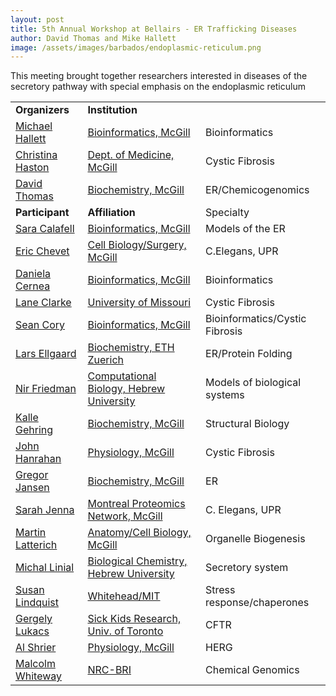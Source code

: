 ```yaml
---
layout: post
title: 5th Annual Workshop at Bellairs - ER Trafficking Diseases
author: David Thomas and Mike Hallett
image: /assets/images/barbados/endoplasmic-reticulum.png
---
```


This meeting brought together researchers interested in diseases of the secretory pathway with special emphasis on the endoplasmic reticulum 

<table class="t1" width="624" cellspacing="0" cellpadding="0">
<tr>
<td class="td1" valign="middle"><span class="p1"><strong>Organizers</strong></span></td>
<td class="td2" valign="middle"><span class="p1"><strong>Institution</strong></span></td>
</tr>
<tr>   <td WIDTH="20%"><a href="mailto:hallett@mcb.mcgill.ca">Michael 
      Hallett</a></td>
    <td WIDTH="33%"><a href="http://www.mcb.mcgill.ca/~hallett">Bioinformatics, McGill</a></td>
    <td>Bioinformatics</td>
</tr>
  <tr>
    <td width="12%"><a href="mailto:christina.haston@McGill.ca">Christina Haston</a></td>
    <td width="26%"><a href="http://www.meakins.mcgill.ca/">Dept. of Medicine,
      McGill </a></td> <td>Cystic Fibrosis</td></tr>
     <tr> 
     <td><a href="mailto:david.thomas@mcgill.ca">David Thomas</a></td><td><a href="http://www.mcgill.ca/biochemistry/department/faculty/thomas/">Biochemistry, McGill</a></td><td>ER/Chemicogenomics</td> </tr>
  <tr> 
    <td WIDTH="12%"><strong>Participant</strong></td>
    <td WIDTH="26%"><strong>Affiliation</strong></td>
<td WIDTH="26%">Specialty</td>    </tr>
  <tr> 
    <td><a href="mailto:sara@mcb.mcgill.ca">Sara Calafell</a></td>
    <td><a href="http://www.mcb.mcgill.ca/~sara">Bioinformatics, McGill </td></a>
<td>Models of the ER</td>  </tr>

  <tr> 
    <td><a href="mailto:eric.chevet@mcgill.ca">Eric Chevet</a></td>
    <td><a href="http://www.rpmpn.mcgill.ca/teams.php?Lmenu=3&Mmenu=4">Cell Biology/Surgery, McGill </a></td>
<td>C.Elegans, UPR</td>  </tr>

  <tr> 
    <td><a href="mailto:daniela@mcb.mcgill.ca">Daniela Cernea</a></td>
    <td><a href="http://www.mcb.mcgill.ca/">Bioinformatics, McGill </a> </td>
<td>Bioinformatics</td>  </tr>

  <tr> 
    <td><a href="mailto:ClarkeL@missouri.edu">Lane Clarke</a></td>
    <td><a href="http://www.missouri.edu/~nutsci/clarke.htm">University of Missouri </a> </td>
<td>Cystic Fibrosis</td>  </tr>


  <tr> 
    <td><a href="mailto:scory@mcb.mcgill.ca">Sean Cory</a></td>
    <td><a href="http://www.mcb.mcgill.ca/~scory">Bioinformatics, McGill </a> </td>
<td>Bioinformatics/Cystic Fibrosis</td>  </tr>


  <tr> 
    <td><a href="mailto:lars.ellgaard@bc.biol.ethz.ch">Lars Ellgaard</a></td>
    <td><a href="http://www.bc.biol.ethz.ch/people/groups/ellgaard">Biochemistry, ETH Zuerich </a> </td>
<td>ER/Protein Folding</td>  </tr>


  <tr> 
    <td><a href="mailto:nir@cs.huji.ac.il">Nir Friedman</a></td>
    <td><a href="http://www.cs.huji.ac.il/~nir/">Computational Biology, Hebrew University</a> </td>
<td>Models of biological systems</td>  </tr>


  <tr> 
    <td><a href="kalle.gehring@mcgill.ca">Kalle Gehring</a></td>
    <td><a href="http://www.mcgnmr.ca/">Biochemistry, McGill  </a> </td>
<td>Structural Biology</td>  </tr>



  <tr> 
    <td><a href="mailto:john.hanrahan@mcgill.ca">John Hanrahan</a></td>
    <td><a href="www.physio.mcgill.ca/hanrahanlab/">Physiology, McGill </a> </td>
<td>
Cystic Fibrosis</td>  </tr>

  <tr> 
    <td><a href="mailto:gregor.jansen@mcgill.ca">Gregor Jansen</a></td>
    <td><a href="http://www.mcgill.ca/biochemistry/department/faculty/thomas/">Biochemistry, McGill </a> </td>
<td>
ER</td>  </tr>

  <tr> 
    <td><a href="mailto:sarah.jenna@mcgill.ca">Sarah Jenna</a></td>
    <td><a href="http://www.rpmpn.mcgill.ca/">Montreal Proteomics Network, McGill </a> </td>
<td>
C. Elegans, UPR</td>  </tr>


  <tr> 
    <td><a href="mailto:matin.latterich@mcgill.ca">Martin Latterich</a></td>
    <td><a href="http://people.mcgill.ca/martin.latterich/">Anatomy/Cell Biology, McGill </a> </td>
<td> Organelle Biogenesis</td>  </tr>

  <tr> 
    <td><a href="mailto:michal.linial@huji.ac.il">Michal Linial</a></td>
    <td><a href="http://www.ls.huji.ac.il/~michall/index.php">Biological Chemistry, Hebrew University </a> </td>
<td> Secretory system</td>  </tr>

  <tr> 
    <td><a href="mailto:lindquist_admin@wi.mit.edu">Susan Lindquist</a></td>
    <td><a href="http://www.wi.mit.edu/research/faculty/lindquist.html">Whitehead/MIT </a> </td>
<td> Stress response/chaperones</td>  </tr>


  <tr> 
    <td><a href="mailto:glukacs@sickkids.on.ca">Gergely Lukacs</a></td>
    <td><a href="http://icarus.med.utoronto.ca/patho/faculty.asp?FacultyID=182">Sick Kids Research, Univ. of Toronto </a> </td>
<td> CFTR</td>  </tr>

      

 <tr>
    <td width="12%"><a href="mailto:alvin.shrier@McGill.ca">Al Shrier</a></td>
    <td width="26%"><a href="http://www.medicine.mcgill.ca/physio/staffpages/ashrier.htm">Physiology,
      McGill  </a></td> <td>HERG</td></tr>


 <tr>
    <td width="12%"><a href="mailto:Malcolm.Whiteway@cnrc-nrc.gc.ca">Malcolm Whiteway</a></td>
    <td width="26%"><a href="http://cbr-rbc.nrc-cnrc.gc.ca/thomaslab/">NRC-BRI  </a></td> <td>Chemical Genomics</td></tr>

</table>

